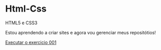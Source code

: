 # Html-Css
 HTML5 e CSS3

Estou aprendendo a criar sites e agora vou gerenciar meus repositótios!

<a href="https://anselmoalegria.github.io/Html-Css/Exercicios/Ex001/index.html">Executar o exercicio 001
